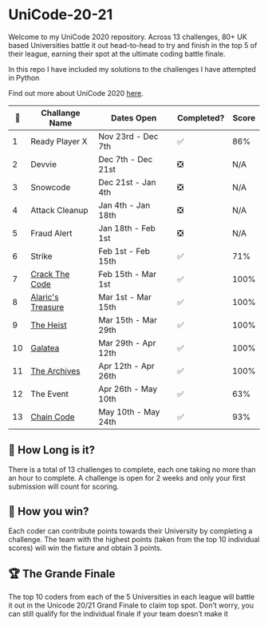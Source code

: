 # UniCode-20-21

Welcome to my UniCode 2020 repository. 
Across 13 challenges, 80+ UK based Universities battle it out head-to-head to try and finish in the top 5 of their league, earning their spot at the ultimate coding battle finale.

In this repo I have included my solutions to the challenges I have attempted in Python

Find out more about UniCode 2020 [here](https://www.showcode.io/unicode/).


:pencil: | Challange Name        | Dates Open          | Completed?                    | Score | 
---------|-----------------------|---------------------|-------------------------------|-------|
1        | Ready Player X        | Nov 23rd - Dec 7th  | :white_check_mark:            |  86%  | 
2        | Devvie                | Dec 7th - Dec 21st  | :negative_squared_cross_mark: |  N/A  | 
3        | Snowcode              | Dec 21st - Jan 4th  | :negative_squared_cross_mark: |  N/A  | 
4        | Attack Cleanup        | Jan 4th - Jan 18th  | :negative_squared_cross_mark: |  N/A  | 
5        | Fraud Alert           | Jan 18th - Feb 1st  | :negative_squared_cross_mark: |  N/A  | 
6        | Strike                | Feb 1st - Feb 15th  | :white_check_mark:            |  71%  | 
7        | [Crack The Code][7]   | Feb 15th - Mar 1st  | :white_check_mark:            |  100% | 
8        | [Alaric's Treasure][8]| Mar 1st - Mar 15th  | :white_check_mark:            |  100% | 
9        | [The Heist][9]        | Mar 15th - Mar 29th | :white_check_mark:            |  100% | 
10       | [Galatea][10]         | Mar 29th - Apr 12th | :white_check_mark:            |  100% | 
11       | [The Archives][11]    | Apr 12th - Apr 26th | :white_check_mark:            |  100% | 
12       | The Event             | Apr 26th - May 10th | ✅                            |   63% | 
13       | [Chain Code][12]      | May 10th - May 24th | ✅                            |   93% | 




## :red_car:  How Long is it?

There is a total of 13 challenges to complete, each one taking no more than an hour to complete. 
A challenge is open for 2 weeks and only your first submission will count for scoring.

## :rocket:  How you win?

Each coder can contribute points towards their University by completing a challenge. 
The team with the highest points (taken from the top 10 individual scores) will win the fixture and obtain 3 points.

## :trophy: The Grande Finale

The top 10 coders from each of the 5 Universities in each league will battle it out in the Unicode 20/21 Grand Finale to claim top spot.
Don’t worry, you can still qualify for the individual finale if your team doesn’t make it


[7]:https://github.com/moh-patel/Unicode2020-21/tree/main/Crack_The_Code
[8]:https://github.com/moh-patel/Unicode2020-21/tree/main/Alarics_Treasure
[9]:https://github.com/moh-patel/Unicode2020-21/tree/main/The_Heist
[10]:https://github.com/moh-patel/Unicode2020-21/tree/main/Galatea
[11]:https://github.com/moh-patel/Unicode2020-21/tree/main/The_Archives
[12]:https://github.com/moh-patel/Unicode2020-21/tree/main/Chain_Code

